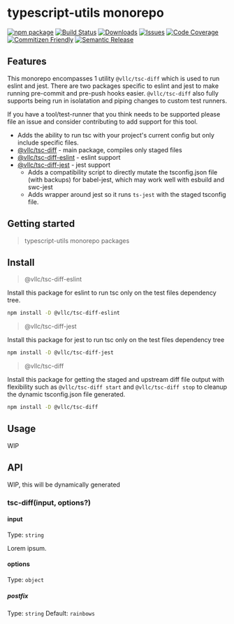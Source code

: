 # typescript-utils monorepo

[![npm package][npm-img]][npm-url]
[![Build Status][build-img]][build-url]
[![Downloads][downloads-img]][downloads-url]
[![Issues][issues-img]][issues-url]
[![Code Coverage][codecov-img]][codecov-url]
[![Commitizen Friendly][commitizen-img]][commitizen-url]
[![Semantic Release][semantic-release-img]][semantic-release-url]

## Features

This monorepo encompasses 1 utility `@vllc/tsc-diff` which is used to run eslint and jest. There are two packages specific to eslint and jest to make running pre-commit and pre-push hooks easier. `@vllc/tsc-diff` also fully supports being run in isolatation and piping changes to custom test runners.

If you have a tool/test-runner that you think needs to be supported please file an issue and consider contributing to add support for this tool.

- Adds the ability to run tsc with your project's current config but only include specific files.
- [@vllc/tsc-diff](./packages/tsc-diff) - main package, compiles only staged files
- [@vllc/tsc-diff-eslint](./packages/tsc-diff) - eslint support
- [@vllc/tsc-diff-jest](./packages/tsc-diff) - jest support
  - Adds a compatibility script to directly mutate the tsconfig.json file (with backups) for babel-jest, which may work well with esbuild and swc-jest
  - Adds wrapper around jest so it runs `ts-jest` with the staged tsconfig file.

## Getting started

> typescript-utils monorepo packages

## Install

> @vllc/tsc-diff-eslint

Install this package for eslint to run tsc only on the test files dependency tree.

```bash
npm install -D @vllc/tsc-diff-eslint
```

> @vllc/tsc-diff-jest

Install this package for jest to run tsc only on the test files dependency tree

```bash
npm install -D @vllc/tsc-diff-jest
```

> @vllc/tsc-diff

Install this package for getting the staged and upstream diff file output with flexibility such as `@vllc/tsc-diff start` and `@vllc/tsc-diff stop` to cleanup the dynamic tsconfig.json file generated.

```bash
npm install -D @vllc/tsc-diff
```

## Usage

WIP

## API

WIP, this will be dynamically generated

### tsc-diff(input, options?)

#### input

Type: `string`

Lorem ipsum.

#### options

Type: `object`

##### postfix

Type: `string`
Default: `rainbows`

[build-img]: https://github.com/VirtualizeLLC/typescript-utils/actions/workflows/release.yml/badge.svg
[build-url]: https://github.com/VirtualizeLLC/typescript-utils/actions/workflows/release.yml
[downloads-img]: https://img.shields.io/npm/dt/typescript-npm-package-template
[downloads-url]: https://www.npmtrends.com/typescript-npm-package-template
[npm-img]: https://img.shields.io/npm/v/typescript-npm-package-template
[npm-url]: https://www.npmjs.com/package/typescript-npm-package-template
[issues-img]: https://img.shields.io/github/issues/VirtualizeLLC/typescript-utils
[issues-url]: https://github.com/VirtualizeLLC/typescript-utils/issues
[codecov-img]: https://codecov.io/gh/VirtualizeLLC/typescript-utils/branch/main/graph/badge.svg
[codecov-url]: https://codecov.io/gh/VirtualizeLLC/typescript-utils
[semantic-release-img]: https://img.shields.io/badge/%20%20%F0%9F%93%A6%F0%9F%9A%80-semantic--release-e10079.svg
[semantic-release-url]: https://github.com/semantic-release/semantic-release
[commitizen-img]: https://img.shields.io/badge/commitizen-friendly-brightgreen.svg
[commitizen-url]: http://commitizen.github.io/cz-cli/
